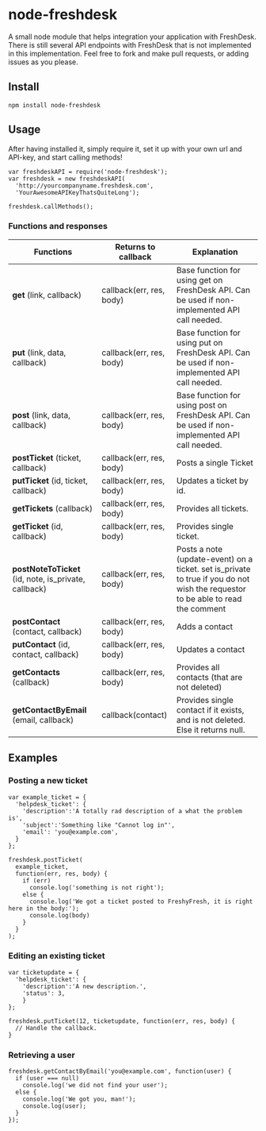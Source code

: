 node-freshdesk
==============

A small node module that helps integration your application with FreshDesk.
There is still several API endpoints with FreshDesk that is not implemented in this implementation.
Feel free to fork and make pull requests, or adding issues as you please.

## Install

```npm install node-freshdesk```

## Usage

After having installed it, simply require it, set it up with your own url and API-key, and start calling methods!

```
var freshdeskAPI = require('node-freshdesk');
var freshdesk = new freshdeskAPI(
  'http://yourcompanyname.freshdesk.com',
  'YourAwesomeAPIKeyThatsQuiteLong');

freshdesk.callMethods();
```

### Functions and responses
| Functions | Returns to callback | Explanation |
| ---------------- | ---------------- | ---------------- |
| **get** (link, callback) | callback(err, res, body) | Base function for using get on FreshDesk API. Can be used if non-implemented API call needed. |
| **put** (link, data, callback) | callback(err, res, body)| Base function for using put on FreshDesk API. Can be used if non-implemented API call needed. |
| **post** (link, data, callback) | callback(err, res, body) | Base function for using post on FreshDesk API. Can be used if non-implemented API call needed. |
| **postTicket** (ticket, callback) | callback(err, res, body) | Posts a single Ticket  |
| **putTicket** (id, ticket, callback) | callback(err, res, body) | Updates a ticket by id. |
| **getTickets** (callback) | callback(err, res, body) | Provides all tickets. |
| **getTicket** (id, callback) | callback(err, res, body) | Provides single ticket. |
| **postNoteToTicket** (id, note, is_private, callback) | callback(err, res, body) | Posts a note (update-event) on a ticket. set is_private to true if you do not wish the requestor to be able to read the comment |
| **postContact** (contact, callback) | callback(err, res, body) | Adds a contact |
| **putContact** (id, contact, callback) | callback(err, res, body) | Updates a contact |
| **getContacts** (callback) | callback(err, res, body) | Provides all contacts (that are not deleted)|
| **getContactByEmail** (email, callback) | callback(contact) | Provides single contact if it exists, and is not deleted. Else it returns null. |

## Examples

### Posting a new ticket
```
var example_ticket = {
  'helpdesk_ticket': {
    'description':'A totally rad description of a what the problem is',
    'subject':'Something like "Cannot log in"',
    'email': 'you@example.com',
  }
};

freshdesk.postTicket(
  example_ticket,
  function(err, res, body) {
    if (err)
      console.log('something is not right');
    else {
      console.log('We got a ticket posted to FreshyFresh, it is right here in the body:');
      console.log(body)
    }
  }
);
```
### Editing an existing ticket
```
var ticketupdate = {
  'helpdesk_ticket': {
    'description':'A new description.',
    'status': 3,
    }
};

freshdesk.putTicket(12, ticketupdate, function(err, res, body) {
  // Handle the callback.
}
```
### Retrieving a user
```
freshdesk.getContactByEmail('you@example.com', function(user) {
  if (user === null)
    console.log('we did not find your user');
  else {
    console.log('We got you, man!');
    console.log(user);
  }
});
```
